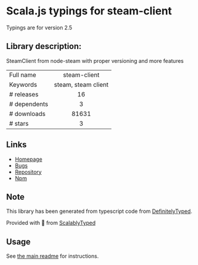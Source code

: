 
# Scala.js typings for steam-client

Typings are for version 2.5

## Library description:
SteamClient from node-steam with proper versioning and more features

|                    |                 |
| ------------------ | :-------------: |
| Full name          | steam-client |
| Keywords           | steam, steam client |
| # releases         | 16 |
| # dependents       | 3 |
| # downloads        | 81631 |
| # stars            | 3 |

## Links
- [Homepage](https://github.com/DoctorMcKay/node-steam-client)
- [Bugs](https://github.com/DoctorMcKay/node-steam-client/issues)
- [Repository](https://github.com/DoctorMcKay/node-steam-client)
- [Npm](https://www.npmjs.com/package/steam-client)
    


## Note
This library has been generated from typescript code from [DefinitelyTyped](https://definitelytyped.org).

Provided with :purple_heart: from [ScalablyTyped](https://github.com/oyvindberg/ScalablyTyped)

## Usage
See [the main readme](../../readme.md) for instructions.


